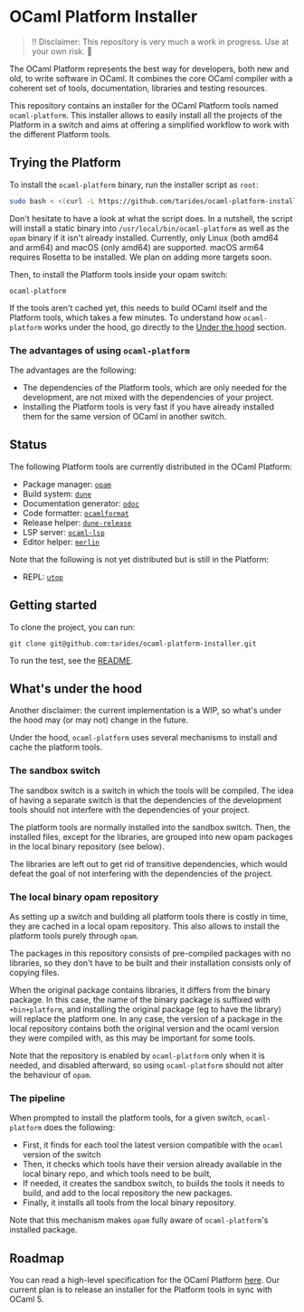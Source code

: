 # OCaml Platform Installer

> :bangbang: Disclaimer: This repository is very much a work in progress. Use at your own risk. :wrench:

The OCaml Platform represents the best way for developers, both new and old, to write software in OCaml. It combines the core OCaml compiler with a coherent set of tools, documentation, libraries and testing resources.

This repository contains an installer for the OCaml Platform tools named `ocaml-platform`.
This installer allows to easily install all the projects of the Platform in a switch and aims at offering a simplified workflow to work with the different Platform tools.

## Trying the Platform

To install the `ocaml-platform` binary, run the installer script as `root`:

```sh
sudo bash < <(curl -L https://github.com/tarides/ocaml-platform-installer/releases/latest/download/installer.sh)
```

Don't hesitate to have a look at what the script does.
In a nutshell, the script will install a static binary into `/usr/local/bin/ocaml-platform` as well as the `opam` binary if it isn't already installed.
Currently, only Linux (both amd64 and arm64) and macOS (only amd64) are supported. macOS arm64 requires Rosetta to be installed. We plan on adding more targets soon.

Then, to install the Platform tools inside your opam switch:

```
ocaml-platform
```

If the tools aren't cached yet, this needs to build OCaml itself and the Platform tools, which takes a few minutes. To understand how `ocaml-platform` works under the hood, go directly to the [Under the hood](#whats-under-the-hood) section.

### The advantages of using `ocaml-platform`

The advantages are the following:

- The dependencies of the Platform tools, which are only needed for the development, are not mixed with the dependencies of your project.
- Installing the Platform tools is very fast if you have already installed them for the same version of OCaml in another switch.

## Status

The following Platform tools are currently distributed in the OCaml Platform:

- Package manager: [`opam`](https://github.com/ocaml/opam)
- Build system: [`dune`](https://github.com/ocaml/dune)
- Documentation generator: [`odoc`](https://github.com/ocaml/odoc)
- Code formatter: [`ocamlformat`](https://github.com/ocaml/ocamlformat)
- Release helper: [`dune-release`](https://github.com/ocaml/dune-release)
- LSP server: [`ocaml-lsp`](https://github.com/ocaml/ocaml-lsp)
- Editor helper: [`merlin`](https://github.com/ocaml/merlin)

Note that the following is not yet distributed but is still in the Platform:

- REPL: [`utop`](https://github.com/ocaml/utop)

## Getting started

To clone the project, you can run:

```
git clone git@github.com:tarides/ocaml-platform-installer.git
```

To run the test, see the [README](https://github.com/tarides/ocaml-platform-installer/blob/main/test/README.md).

## What's under the hood

Another disclaimer: the current implementation is a WIP, so what's under the hood may (or may not) change in the future.

Under the hood, `ocaml-platform` uses several mechanisms to install and cache the platform tools.

### The sandbox switch

The sandbox switch is a switch in which the tools will be compiled. The idea of having a separate switch is that the dependencies of the development tools should not interfere with the dependencies of your project.

The platform tools are normally installed into the sandbox switch. Then, the installed files, except for the libraries, are grouped into new opam packages in the local binary repository (see below).

The libraries are left out to get rid of transitive dependencies, which would defeat the goal of not interfering with the dependencies of the project.

### The local binary opam repository

As setting up a switch and building all platform tools there is costly in time, they are cached in a local opam repository. This also allows to install the platform tools purely through `opam`.

The packages in this repository consists of pre-compiled packages with no libraries, so they don't have to be built and their installation consists only of copying files.

When the original package contains libraries, it differs from the binary package. In this case, the name of the binary package is suffixed with `+bin+platform`, and installing the original package (eg to have the library) will replace the platform one. In any case, the version of a package in the local repository contains both the original version and the ocaml version they were compiled with, as this may be important for some tools.

Note that the repository is enabled by `ocaml-platform` only when it is needed, and disabled afterward, so using `ocaml-platform` should not alter the behaviour of `opam`.

### The pipeline

When prompted to install the platform tools, for a given switch, `ocaml-platform` does the following:
- First, it finds for each tool the latest version compatible with the `ocaml` version of the switch
- Then, it checks which tools have their version already available in the local binary repo, and which tools need to be built,
- If needed, it creates the sandbox switch, to builds the tools it needs to build, and add to the local repository the new packages.
- Finally, it installs all tools from the local binary repository.

Note that this mechanism makes `opam` fully aware of `ocaml-platform`'s installed package.

## Roadmap

You can read a high-level specification for the OCaml Platform [here](./doc/spec.md).
Our current plan is to release an installer for the Platform tools in sync with OCaml 5.
